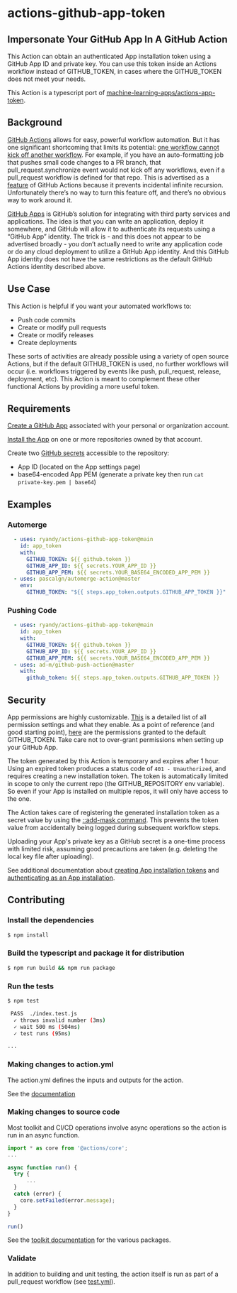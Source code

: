 # actions-github-app-token

## Impersonate Your GitHub App In A GitHub Action

This Action can obtain an authenticated App installation token using a GitHub App ID and private key. You can use this token inside an Actions workflow instead of GITHUB_TOKEN, in cases where the GITHUB_TOKEN does not meet your needs.

This Action is a typescript port of [machine-learning-apps/actions-app-token](https://github.com/machine-learning-apps/actions-app-token).

## Background

[GitHub Actions](https://github.com/features/actions) allows for easy, powerful workflow automation. But it has one significant shortcoming that limits its potential: [one workflow cannot kick off another workflow](https://docs.github.com/en/actions/configuring-and-managing-workflows/authenticating-with-the-github_token#using-the-github_token-in-a-workflow). For example, if you have an auto-formatting job that pushes small code changes to a PR branch, that pull_request.synchronize event would not kick off any workflows, even if a pull_request workflow is defined for that repo. This is advertised as a [feature](https://docs.github.com/en/actions/reference/events-that-trigger-workflows#triggering-new-workflows-using-a-personal-access-token) of GitHub Actions because it prevents incidental infinite recursion. Unfortunately there’s no way to turn this feature off, and there’s no obvious way to work around it.

[GitHub Apps](https://docs.github.com/en/developers/apps/about-apps) is GitHub’s solution for integrating with third party services and applications. The idea is that you can write an application, deploy it somewhere, and GitHub will allow it to authenticate its requests using a “GitHub App” identity. The trick is - and this does not appear to be advertised broadly - you don’t actually need to write any application code or do any cloud deployment to utilize a GitHub App identity. And this GitHub App identity does not have the same restrictions as the default GitHub Actions identity described above.

## Use Case

This Action is helpful if you want your automated workflows to:
- Push code commits
- Create or modify pull requests
- Create or modify releases
- Create deployments

These sorts of activities are already possible using a variety of open source Actions, but if the default GITHUB_TOKEN is used, no further workflows will occur (i.e. workflows triggered by events like push, pull_request, release, deployment, etc). This Action is meant to complement these other functional Actions by providing a more useful token.

## Requirements

[Create a GitHub App](https://docs.github.com/en/developers/apps/creating-a-github-app) associated with your personal or organization account.

[Install the App](https://docs.github.com/en/developers/apps/installing-github-apps) on one or more repositories owned by that account.

Create two [GitHub secrets](https://docs.github.com/en/actions/configuring-and-managing-workflows/creating-and-storing-encrypted-secrets) accessible to the repository:
- App ID (located on the App settings page)
- base64-encoded App PEM (generate a private key then run `cat private-key.pem | base64`)

## Examples

### Automerge

```yaml
  - uses: ryandy/actions-github-app-token@main
    id: app_token
    with:
      GITHUB_TOKEN: ${{ github.token }}
      GITHUB_APP_ID: ${{ secrets.YOUR_APP_ID }}
      GITHUB_APP_PEM: ${{ secrets.YOUR_BASE64_ENCODED_APP_PEM }}
  - uses: pascalgn/automerge-action@master
    env:
      GITHUB_TOKEN: "${{ steps.app_token.outputs.GITHUB_APP_TOKEN }}"
```

### Pushing Code

```yaml
  - uses: ryandy/actions-github-app-token@main
    id: app_token
    with:
      GITHUB_TOKEN: ${{ github.token }}
      GITHUB_APP_ID: ${{ secrets.YOUR_APP_ID }}
      GITHUB_APP_PEM: ${{ secrets.YOUR_BASE64_ENCODED_APP_PEM }}
  - uses: ad-m/github-push-action@master
    with:
      github_token: ${{ steps.app_token.outputs.GITHUB_APP_TOKEN }}
```

## Security

App permissions are highly customizable. [This](https://docs.github.com/en/rest/reference/permissions-required-for-github-apps) is a detailed list of all permission settings and what they enable. As a point of reference (and good starting point), [here](https://docs.github.com/en/actions/configuring-and-managing-workflows/authenticating-with-the-github_token#permissions-for-the-github_token) are the permissions granted to the default GITHUB_TOKEN. Take care not to over-grant permissions when setting up your GitHub App.

The token generated by this Action is temporary and expires after 1 hour. Using an expired token produces a status code of `401 - Unauthorized`, and requires creating a new installation token. The token is automatically limited in scope to only the current repo (the GITHUB_REPOSITORY env variable). So even if your App is installed on multiple repos, it will only have access to the one.

The Action takes care of registering the generated installation token as a secret value by using the [::add-mask command](https://docs.github.com/en/actions/reference/workflow-commands-for-github-actions#masking-a-value-in-log). This prevents the token value from accidentally being logged during subsequent workflow steps.

Uploading your App's private key as a GitHub secret is a one-time process with limited risk, assuming good precautions are taken (e.g. deleting the local key file after uploading).

See additional documentation about [creating App installation tokens](https://docs.github.com/en/rest/reference/apps#create-an-installation-access-token-for-an-app) and [authenticating as an App installation](https://docs.github.com/en/developers/apps/authenticating-with-github-apps#authenticating-as-an-installation).

## Contributing

### Install the dependencies
```bash
$ npm install
```

### Build the typescript and package it for distribution
```bash
$ npm run build && npm run package
```

### Run the tests
```bash
$ npm test

 PASS  ./index.test.js
  ✓ throws invalid number (3ms)
  ✓ wait 500 ms (504ms)
  ✓ test runs (95ms)

...
```

### Making changes to action.yml

The action.yml defines the inputs and outputs for the action.

See the [documentation](https://help.github.com/en/articles/metadata-syntax-for-github-actions)

### Making changes to source code

Most toolkit and CI/CD operations involve async operations so the action is run in an async function.

```javascript
import * as core from '@actions/core';
...

async function run() {
  try { 
      ...
  } 
  catch (error) {
    core.setFailed(error.message);
  }
}

run()
```

See the [toolkit documentation](https://github.com/actions/toolkit/blob/master/README.md#packages) for the various packages.

### Validate

In addition to building and unit testing, the action itself is run as part of a pull_request workflow (see [test.yml](.github/workflows/test.yml)).
